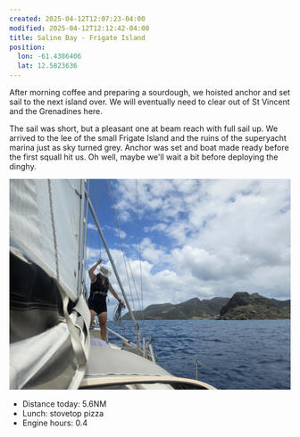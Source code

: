 ```yaml
---
created: 2025-04-12T12:07:23-04:00
modified: 2025-04-12T12:12:42-04:00
title: Saline Bay - Frigate Island
position:
  lon: -61.4386406
  lat: 12.5823636
---
```


After morning coffee and preparing a sourdough, we hoisted anchor and set sail to the next island over. We will eventually need to clear out of St Vincent and the Grenadines here.

The sail was short, but a pleasant one at beam reach with full sail up. We arrived to the lee of the small Frigate Island and the ruins of the superyacht marina just as sky turned grey. Anchor was set and boat made ready before the first squall hit us. Oh well, maybe we'll wait a bit before deploying the dinghy.

![Image](../2025/f92165f42c4aebc0b2bdc01d61175380.jpg) 

* Distance today: 5.6NM
* Lunch: stovetop pizza
* Engine hours: 0.4
